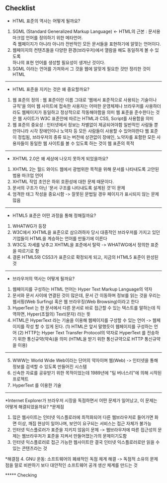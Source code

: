 ## Checklist
* HTML 표준의 역사는 어떻게 될까요?
1. SGML (Standard Generalized Markup Language) <- HTML의 근본 : 문서용 마크업 언어를 정의하기 위한 메타언어. <br>
   즉 웹페이지가 아니라 아니라 전반적인 모든 문서들을 표현하기에 알맞는 언어이다.
2. 웹페이지의 컨텐츠들을 다양한 환경(브라우저)에서 열람을 해도 동일하게 볼 수 있도록<br>
   하나의 표현 언어를 생성할 필요성이 생겨난 것이다.
3. SGML 이라는 언어를 가져와서 그 것을 웹에 알맞게 필요한 것만 정리한 것이 HTML

---

* HTML 표준을 지키는 것은 왜 중요할까요?
1. 웹 표준의 정의 : 웹 표준이란 이름 그대로 '웹에서 표준적으로 사용되는 기술이나 규칙'을 의미
   웹 사이트에 접속한 사용자는 어떠한 운영체제나 브라우저를 사용하더라도 웹페이지가 동일하고 정상적으로 작동해야함을 의미
   웹 표준을 준수한다는 것은 웹 사이트가 W3C 표준안에 따르는 HTML과 CSS, Script를 사용함을 의미
2. 웹 표준의 중요성 : 인터넷에서 정보는 차별없이 제공되어야함
   일반적인 사람들 뿐만아니라 시각 장애인이나 노약자 등 모든 사람들이 사용할 수 있어야한다
   웹 표준이 정립됨, 브라우저의 종류 또는 버전에 상관없이 장애인, 노약자를 포함한 모든 사용자들이 동일한 웹 사이트를 볼 수 있도록 하는 것이 웹 표준의 목적

---

* XHTML 2.0은 왜 세상에 나오지 못하게 되었을까요?
1. XHTML 2는 월드 와이드 웹에서 광범위한 목적을 위해 문서를 나타내도록 고안된 범용 마크업 언어
2. XHTML 작업 초안은 하위 호환성에 대한 문제 때문이다.
3. 문서의 구조가 아닌 '문서 구조를 나타내도록 설계된 것'이 문제
4. 엄격한 태그 작성을 중요시함 -> 잘못된 문법일 경우 페이지가 표시되지 않는 문제 많음

---

* HTML5 표준은 어떤 과정을 통해 정해질까요?
1. WHATWG가 등장
2. W3C에서 XHTML을 표준으로 삼으려하자 당시 대중적인 브라우저를 가지고 있던 기업들이 HTML을 계승하는 언어를 만들기에 이른다
3. W3C도 자세를 낮추고 XHTML을 표준에서 탈락 -> WHATWG에서 정의한 표준을 따르기로 함
4. 결론 HTML5와 CSS3가 표준으로 확정되게 되고, 지금의 HTML5 표준이 완성된 것

---

* 브라우저의 역사는 어떻게 될까요?
1. 웹페이지를 구성하는 HTML 언어는 Hyper Text Markup Language의 약자
2. 문서와 문서 사이에 연결된 것이 많은데, 문서 간 이동하며 정보를 읽는 것을 우리는 웹서핑(Web Surfing) 혹은 웹 브라우징(Web Browsing)이라고 한다
3. HyperText 는 한 문서에서 다른 문서로 바로 접근할 수 있는 텍스트를 말하는데 직역하면, Hyper(초월의) Text(문자) 라는 뜻
4. HTML은 HyperText 라는 기술을 이용해 웹페이지를 구성할 수 있는 언어 -> 웹페이지를 작성 할 수 있게 된다.
   (1) HTML은 앞서 말했듯이 웹페이지를 구성하는 언어
   (2) HTTP는 Hyper Text Transfer Protocol의 약자로 HyperText 를 전송하기 위한 통신규약(약속)을 의미
   (HTML을 받기 위한 통신규약으로 HTTP 통신규약을 이용)

---

5. WWW는 World Wide Web이라는 단어의 약자이며 웹(Web) -> 인터넷을 통해 정보를 검색할 수 있도록 만들어진 시스템
6. 신속한 자료를 공유받기 위한 목적이었는데 1989년에 "팀 버너스리"에 의해 시작된 프로젝트
7. HyperText 를 이용한 기술

---

*Internet Explorer가 브라우저 시장을 독점하면서 어떤 문제가 일어났고, 이 문제는 어떻게 해결되었을까요?
*문제점
1. 많은 웹사이트는 인터넷 익스플로러에 최적화되어 다른 웹브라우저로 들어가면 화면 이상, 깨짐 현상이 일어나며,
   보안이 요구되는 서비스는 접근 자체가 불가능
2. 인터넷 익스플로러가 표준을 지키지 않음이 문제 -> 웹브라우저에 따른 접근성의 문제는 웹브라우저가 표준을 지켜서 만들어졌는가의 문제이기도함
3. 인터넷 익스플로러로 접근 가능한 웹사이트란 결국 인터넷 익스플로러로만 읽을 수 있는 콘텐츠라는 것

*해결점
4. GNU 운동: 소프트웨어의 폐쇄적인 독점 체계 해결 -> 독점적 소유의 문제점을 말로 비판하기 보다 대안적인 소프트웨어 공개 생산 체계를 만드는 것

***** Checking